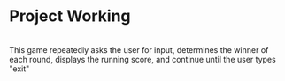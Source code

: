 # Project Working
<br>
This game repeatedly asks the user for input, determines the
winner of each round, displays the running score, and continue until the user types "exit"